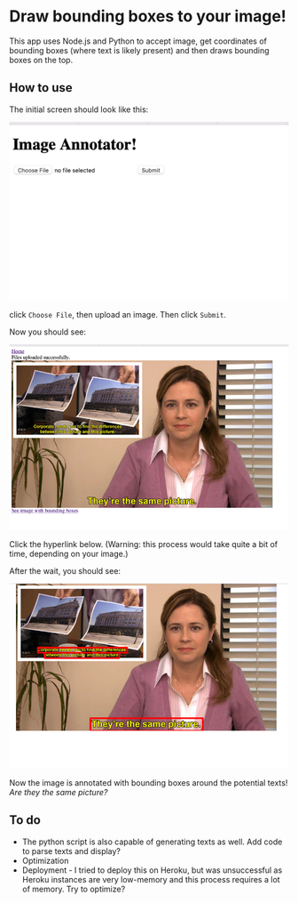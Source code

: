 # Draw bounding boxes to your image!

This app uses Node.js and Python to accept image, get coordinates of bounding boxes (where text is likely present) and then draws bounding boxes on the top.

## How to use

The initial screen should look like this:

![Image][1]

[1]: /example_imgs/ex1.png

click ```Choose File```, then upload an image. Then click ```Submit```.

Now you should see:

![Image][2]

[2]: /example_imgs/ex2.png

Click the hyperlink below. (Warning: this process would take quite a bit of time, depending on your image.)

After the wait, you should see:

![Image][3]

[3]: /example_imgs/ex3.png

Now the image is annotated with bounding boxes around the potential texts! *Are they the same picture?*



## To do

- The python script is also capable of generating texts as well. Add code to parse texts and display?
- Optimization
- Deployment - I tried to deploy this on Heroku, but was unsuccessful as Heroku instances are very low-memory and this process requires a lot of memory. Try to optimize?
